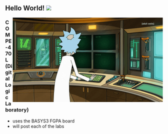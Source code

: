 ## Hello World! <img src="https://raw.githubusercontent.com/iampavangandhi/iampavangandhi/master/gifs/Hi.gif" width="30px"></h2>

<img align="right" alt="GIF" src="https://github.com/darshan-jain/darshan-jain/blob/master/rick.gif" />

### COMPE-470L (Digital Logic Laboratory)
- uses the BASYS3 FGPA board 
- will post each of the labs 

